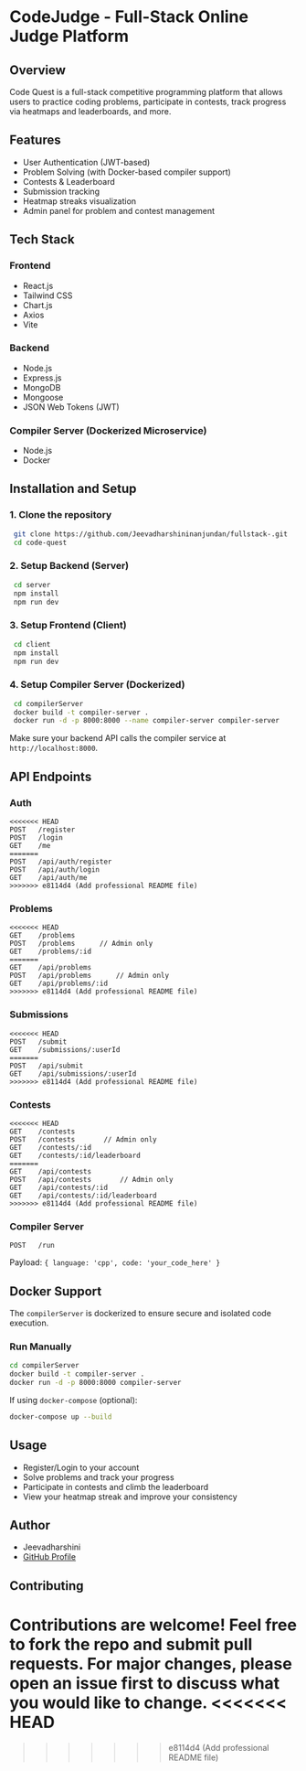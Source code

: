 
# CodeJudge - Full-Stack Online Judge Platform

##  Overview
Code Quest is a full-stack competitive programming platform that allows users to practice coding problems, participate in contests, track progress via heatmaps and leaderboards, and more.

##  Features
- User Authentication (JWT-based)
- Problem Solving (with Docker-based compiler support)
- Contests & Leaderboard
- Submission tracking
- Heatmap streaks visualization
- Admin panel for problem and contest management

##  Tech Stack

### Frontend
- React.js
- Tailwind CSS
- Chart.js
- Axios
- Vite

### Backend
- Node.js
- Express.js
- MongoDB
- Mongoose
- JSON Web Tokens (JWT)

### Compiler Server (Dockerized Microservice)
- Node.js
- Docker

##  Installation and Setup

### 1. Clone the repository
```bash
 git clone https://github.com/Jeevadharshininanjundan/fullstack-.git
 cd code-quest
```

### 2. Setup Backend (Server)
```bash
 cd server
 npm install
 npm run dev
```

### 3. Setup Frontend (Client)
```bash
 cd client
 npm install
 npm run dev
```

### 4. Setup Compiler Server (Dockerized)
```bash
 cd compilerServer
 docker build -t compiler-server .
 docker run -d -p 8000:8000 --name compiler-server compiler-server
```

Make sure your backend API calls the compiler service at `http://localhost:8000`.

##  API Endpoints

### Auth
```http
<<<<<<< HEAD
POST   /register
POST   /login
GET    /me
=======
POST   /api/auth/register
POST   /api/auth/login
GET    /api/auth/me
>>>>>>> e8114d4 (Add professional README file)
```

### Problems
```http
<<<<<<< HEAD
GET    /problems
POST   /problems      // Admin only
GET    /problems/:id
=======
GET    /api/problems
POST   /api/problems      // Admin only
GET    /api/problems/:id
>>>>>>> e8114d4 (Add professional README file)
```

### Submissions
```http
<<<<<<< HEAD
POST   /submit
GET    /submissions/:userId
=======
POST   /api/submit
GET    /api/submissions/:userId
>>>>>>> e8114d4 (Add professional README file)
```

### Contests
```http
<<<<<<< HEAD
GET    /contests
POST   /contests       // Admin only
GET    /contests/:id
GET    /contests/:id/leaderboard
=======
GET    /api/contests
POST   /api/contests       // Admin only
GET    /api/contests/:id
GET    /api/contests/:id/leaderboard
>>>>>>> e8114d4 (Add professional README file)
```

### Compiler Server
```http
POST   /run
```
Payload: `{ language: 'cpp', code: 'your_code_here' }`

##  Docker Support

The `compilerServer` is dockerized to ensure secure and isolated code execution.

### Run Manually
```bash
cd compilerServer
docker build -t compiler-server .
docker run -d -p 8000:8000 compiler-server
```

If using `docker-compose` (optional):
```bash
docker-compose up --build
```

##  Usage
- Register/Login to your account
- Solve problems and track your progress
- Participate in contests and climb the leaderboard
- View your heatmap streak and improve your consistency

##  Author
- Jeevadharshini
- [GitHub Profile](https://github.com/Jeevadharshininanjundan)

##  Contributing
Contributions are welcome! Feel free to fork the repo and submit pull requests. For major changes, please open an issue first to discuss what you would like to change.
<<<<<<< HEAD
=======



>>>>>>> e8114d4 (Add professional README file)
